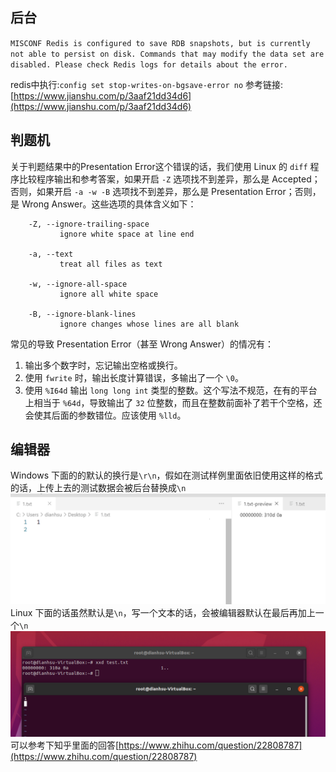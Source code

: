 ## 后台
`
MISCONF Redis is configured to save RDB snapshots, but is currently not able to persist on disk. Commands that may modify the data set are disabled. Please check Redis logs for details about the error.
`

redis中执行:`config set stop-writes-on-bgsave-error no`
参考链接: [https://www.jianshu.com/p/3aaf21dd34d6](https://www.jianshu.com/p/3aaf21dd34d6)

## 判题机
关于判题结果中的Presentation Error这个错误的话，我们使用 Linux 的 `diff` 程序比较程序输出和参考答案，如果开启 `-Z` 选项找不到差异，那么是 Accepted；否则，如果开启 `-a -w -B` 选项找不到差异，那么是 Presentation Error；否则，是 Wrong Answer。这些选项的具体含义如下：
```
    -Z, --ignore-trailing-space
           ignore white space at line end

    -a, --text
           treat all files as text

    -w, --ignore-all-space
           ignore all white space

    -B, --ignore-blank-lines
           ignore changes whose lines are all blank
```
常见的导致 Presentation Error（甚至 Wrong Answer）的情况有：
1. 输出多个数字时，忘记输出空格或换行。
2. 使用 `fwrite` 时，输出长度计算错误，多输出了一个 `\0`。
3. 使用 `%I64d` 输出 `long long int` 类型的整数。这个写法不规范，在有的平台上相当于 `%64d`，导致输出了 `32` 位整数，而且在整数前面补了若干个空格，还会使其后面的参数错位。应该使用 `%lld`。


## 编辑器
Windows 下面的的默认的换行是`\r\n`，假如在测试样例里面依旧使用这样的格式的话，上传上去的测试数据会被后台替换成`\n`
![vscode的显示效果](https://github.com/4ddl/docs/blob/master/TIM%E6%88%AA%E5%9B%BE20200809113410.png?raw=true)
Linux 下面的话虽然默认是`\n`，写一个文本的话，会被编辑器默认在最后再加上一个`\n`
![vim的显示效果](https://github.com/4ddl/docs/blob/master/TIM%E6%88%AA%E5%9B%BE20200809113753.png?raw=true)
可以参考下知乎里面的回答[https://www.zhihu.com/question/22808787](https://www.zhihu.com/question/22808787)
